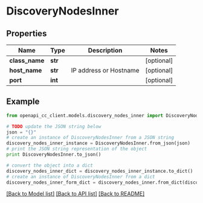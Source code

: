 # DiscoveryNodesInner


## Properties
Name | Type | Description | Notes
------------ | ------------- | ------------- | -------------
**class_name** | **str** |  | [optional] 
**host_name** | **str** | IP address or Hostname | [optional] 
**port** | **int** |  | [optional] 

## Example

```python
from openapi_cc_client.models.discovery_nodes_inner import DiscoveryNodesInner

# TODO update the JSON string below
json = "{}"
# create an instance of DiscoveryNodesInner from a JSON string
discovery_nodes_inner_instance = DiscoveryNodesInner.from_json(json)
# print the JSON string representation of the object
print DiscoveryNodesInner.to_json()

# convert the object into a dict
discovery_nodes_inner_dict = discovery_nodes_inner_instance.to_dict()
# create an instance of DiscoveryNodesInner from a dict
discovery_nodes_inner_form_dict = discovery_nodes_inner.from_dict(discovery_nodes_inner_dict)
```
[[Back to Model list]](../README.md#documentation-for-models) [[Back to API list]](../README.md#documentation-for-api-endpoints) [[Back to README]](../README.md)


